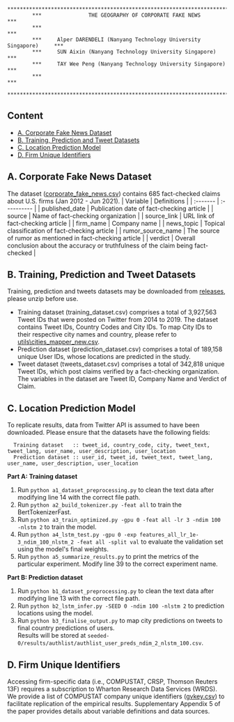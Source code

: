 ```
        *************************************************************************
        ***               THE GEOGRAPHY OF CORPORATE FAKE NEWS                ***
        ***                                                                   ***
        ***     Alper DARENDELI (Nanyang Technology University Singapore)     ***
        ***     SUN Aixin (Nanyang Technology University Singapore)           ***
        ***     TAY Wee Peng (Nanyang Technology University Singapore)        ***
        ***                                                                   ***
        *************************************************************************
```

## Content
- [A. Corporate Fake News Dataset](#a-corporate-fake-news-dataset)
- [B. Training, Prediction and Tweet Datasets](#b-training-prediction-and-tweet-datasets)
- [C. Location Prediction Model](#c-location-prediction-model)
- [D. Firm Unique Identifiers](#d-firm-unique-identifiers)

## A. Corporate Fake News Dataset

The dataset ([corporate_fake_news.csv](datasets/corporate_fake_news.csv)) contains 685 fact-checked claims about U.S. firms (Jan 2012 - Jun 2021). 
| Variable | Definitions |
| :------- | :---------- |
| published_date | Publication date of fact-checking article |
| source | Name of fact-checking organization |
| source_link | URL link of fact-checking article |
| firm_name | Company name |
| news_topic | Topical classification of fact-checking article	|
| rumor_source_name | The source of rumor as mentioned in fact-checking article |
| verdict | Overall conclusion about the accuracy or truthfulness of the claim being fact-checked |

## B. Training, Prediction and Tweet Datasets

Training, prediction and tweets datasets may be downloaded from [releases](https://github.com/alperdarendeli/corporatefakenews/releases/tag/v1.0.0), please unzip before use.
- Training dataset (training_dataset.csv) comprises a total of 3,927,563 Tweet IDs that were posted on Twitter from 2014 to 2019. The dataset contains Tweet IDs, Country Codes and City IDs. To map City IDs  to their respective city names and country, please refer to [utils\cities_mapper_new.csv](utils/cities_mapper_new.csv).
- Prediction dataset (prediction_dataset.csv) comprises a total of 189,158 unique User IDs, whose locations are predicted in the study. 
- Tweet dataset (tweets_dataset.csv) comprises a total of 342,818 unique Tweet IDs, which post claims verified by a fact-checking organization. The variables in the dataset are Tweet ID, Company Name and Verdict of Claim. 

## C. Location Prediction Model 

To replicate results, data from Twitter API is assumed to have been downloaded. Please ensure that the datasets have the following fields:
```
  Training dataset   :: tweet_id, country_code, city, tweet_text, tweet_lang, user_name, user_description, user_location
  Prediction dataset :: user_id, tweet_id, tweet_text, tweet_lang, user_name, user_description, user_location
```
**Part A: Training dataset**

1. Run `python a1_dataset_preprocessing.py` to clean the text data after modifying line 14 with the correct file path.  
2. Run `python a2_build_tokenizer.py -feat all` to train the BertTokenizerFast.
3. Run `python a3_train_optimized.py -gpu 0 -feat all -lr 3 -ndim 100 -nlstm 2` to train the model.
4. Run `python a4_lstm_test.py -gpu 0 -exp features_all_lr_1e-3_ndim_100_nlstm_2 -feat all -split val` to evaluate the validation set using the model's final weights.
5. Run `python a5_summarize_results.py` to print the metrics of the particular experiment. Modify line 39 to the correct experiment name.

**Part B: Prediction dataset**

1. Run `python b1_dataset_preprocessing.py` to clean the text data after modifying line 13 with the correct file path.  
2. Run `python b2_lstm_infer.py -SEED 0 -ndim 100 -nlstm 2` to prediction locations using the model.
3. Run `python b3_finalise_output.py` to map city predictions on tweets to final country predictions of users.  
   Results will be stored at `seeded-0/results/authlist/authlist_user_preds_ndim_2_nlstm_100.csv`.

## D. Firm Unique Identifiers

Accessing firm-specific data (i.e., COMPUSTAT, CRSP, Thomson Reuters 13F) requires a subscription to Wharton Research Data Services (WRDS). We provide a list of COMPUSTAT company unique identifiers ([gvkey.csv](datasets/gvkey.csv)) to facilitate replication of the empirical results. Supplementary Appendix 5 of the paper provides details about variable definitions and data sources. 


